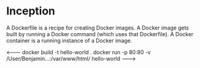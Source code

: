 # Inception

A Dockerfile is a recipe for creating Docker images. A Docker image gets built by running a Docker command (which uses that Dockerfile). A Docker container is a running instance of a Docker image.

<--- 
docker build -t hello-world .
docker run -p 80:80 -v /User/Benjamin...:/var/www/html/ hello-world 
--->
